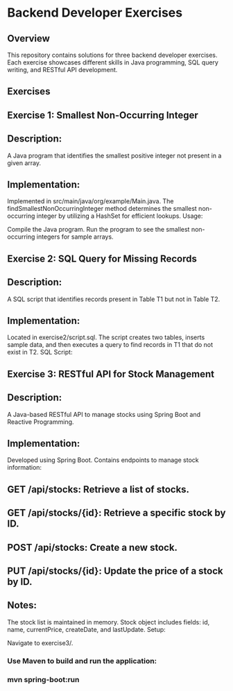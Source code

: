 # Backend Developer Exercises
## Overview
This repository contains solutions for three backend developer exercises.
Each exercise showcases different skills in Java programming, SQL query writing, and RESTful API development.
## Exercises
## Exercise 1: Smallest Non-Occurring Integer
## Description:
A Java program that identifies the smallest positive integer not present in a given array.

## Implementation:

Implemented in src/main/java/org/example/Main.java.
The findSmallestNonOccurringInteger method determines the smallest non-occurring integer by utilizing a HashSet for efficient lookups.
Usage:

Compile the Java program.
Run the program to see the smallest non-occurring integers for sample arrays.

## Exercise 2: SQL Query for Missing Records
## Description:
A SQL script that identifies records present in Table T1 but not in Table T2.

## Implementation:

Located in exercise2/script.sql.
The script creates two tables, inserts sample data, and then executes a query to find records in T1 that do not exist in T2.
SQL Script:

## Exercise 3: RESTful API for Stock Management
## Description:
A Java-based RESTful API to manage stocks using Spring Boot and Reactive Programming.

## Implementation:

Developed using Spring Boot.
Contains endpoints to manage stock information:
## GET /api/stocks: Retrieve a list of stocks.
## GET /api/stocks/{id}: Retrieve a specific stock by ID.
## POST /api/stocks: Create a new stock.
## PUT /api/stocks/{id}: Update the price of a stock by ID.

## Notes:
The stock list is maintained in memory.
Stock object includes fields: id, name, currentPrice, createDate, and lastUpdate.
Setup:

Navigate to exercise3/.
### Use Maven to build and run the application:
### mvn spring-boot:run

